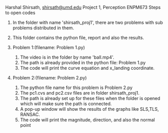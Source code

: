 Harshal Shirsath, shirsath@umd.edu
Project 1, Perception ENPM673
Steps to open codes

1. In the folder with name 'shirsath_proj1', there are two problems with sub problems distributed in them.
2. This folder contains the python file, report and also the results.
3. Problem 1:(filename: Problem 1.py)
    1. The video is in the folder by name 'ball.mp4'.
    2. The path is already provided in the python file: Problem 1.py
    3. The code will print the curve equation and x_landing coordinate.

4. Problem 2:(filename: Problem 2.py)
    1. The python file name for this problem is Problem 2.py
    2.  The pc1.cvs and pc2.csv files are in folder shirsath_proj1.
    3. The path is already set up for these files when the folder is opened which will make sure the path is connected.
    4. A pop-up window will show the results of the graphs like SLS,TLS, RANSAC.
    5. The code will print the magnitude, direction, and also the normal point

